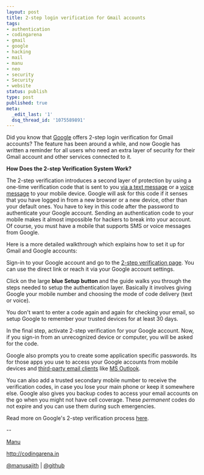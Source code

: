 ```yaml
---
layout: post
title: 2-step login verification for Gmail accounts
tags:
- authentication
- codingarena
- gmail
- google
- hacking
- mail
- manu
- neo
- security
- Security
- website
status: publish
type: post
published: true
meta:
  _edit_last: '1'
  dsq_thread_id: '1075589891'
---
```

Did you know that <a href="http://mashable.com/category/google/">Google</a> offers 2-step login verification for Gmail accounts? The feature has been around a while, and now Google has written a reminder for all users who need an extra layer of security for their Gmail account and other services connected to it.
<!--more-->
<strong>How Does the 2-step Verification System Work?</strong>

The 2-step verification introduces a second layer of protection by using a one-time verification code that is sent to you <a title="How to Set Up and Use Facebook Via Mobile SMS" href="http://www.guidingtech.com/8635/use-facebook-via-mobile-sms/">via a text message</a> or a <a title="How to Get Started with Google Voice on Desktop and Mobile" href="http://www.guidingtech.com/6170/how-to-get-started-with-google-voice-on-desktop-and-mobile/">voice message</a> to your mobile device. Google will ask for this code if it senses that you have logged in from a new browser or a new device, other than your default ones. You have to key in this code after the password to authenticate your Google account. Sending an authentication code to your mobile makes it almost impossible for hackers to break into your account. Of course, you must have a mobile that supports SMS or voice messages from Google.

Here is a more detailed walkthrough which explains how to set it up for Gmail and Google accounts:

Sign-in to your Google account and go to the <a title="2-step verification page" href="https://accounts.google.com/b/0/SmsAuthConfig" target="_blank">2-step verification page</a>. You can use the direct link or reach it via your Google account settings.

Click on the large <strong>blue Setup button </strong>and the guide walks you through the steps needed to setup the authentication layer. Basically it involves giving Google your mobile number and choosing the mode of code delivery (text or voice).

You don't want to enter a code again and again for checking your email, so setup Google to remember your trusted devices for at least 30 days.

In the final step, activate 2-step verification for your Google account. Now, if you sign-in from an unrecognized device or computer, you will be asked for the code.

Google also prompts you to create some application specific passwords. Its for those apps you use to access your Google accounts from mobile devices and <a title="How to Set Up Gmail in Thunderbird" href="http://www.guidingtech.com/2219/set-up-gmail-in-thunderbird/">third-party email clients</a> like <a title="How to Sync Google Calendar with Microsoft Outlook" href="http://www.guidingtech.com/8710/sync-google-calendar-with-outlook/">MS Outlook</a>.

You can also add a trusted secondary mobile number to receive the verification codes, in case you lose your main phone or keep it somewhere else. Google also gives you backup codes to access your email accounts on the go when you might not have cell coverage. These <em>permanent </em>codes do not expire and you can use them during such emergencies.

Read more on Google's 2-step verification process <a href="http://support.google.com/accounts/bin/static.py?hl=en&amp;page=guide.cs&amp;guide=1056283" target="_blank">here</a>.

--

<a title="Neo" href="http://facebook.com/manusajith" target="_blank">Manu</a>

<a title="Codingarena" href="http://codingarena.in" target="_blank">http://codingarena.in</a>

<a href="http://twitter.com/manusajith" title="Twitter">@manusajith</a> | <a href="http://github.com/manusajith" title="Github">@github</a>
